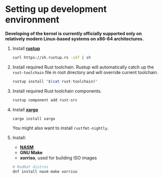# Setting up development environment

**Developing of the kernel is currently officially supported only on relatively
modern Linux-based systems on x86-64 architectures.**

1. Install [**rustup**](https://www.rustup.rs/)
    ```sh
    curl https://sh.rustup.rs -sSf | sh
    ```

2. Install required Rust toolchain. Rustup will automatically catch up the
   `rust-toolchain` file in root directory and will override current toolchain.
    ```sh
    rustup install "$(cat rust-toolchain)"
    ```

3. Install required Rust toolchain components.
    ```sh
    rustup component add rust-src
    ```

4. Install [**xargo**](https://github.com/japaric/xargo)
    ```sh
    cargo install xargo
    ```

   You might also want to install `rustfmt-nightly`.

5. Install:

    - [**NASM**](http://www.nasm.us/)
    - **GNU Make**
    - **xorriso**, used for building ISO images

    ```sh
    # RedHat distros
    dnf install nasm make xorriso
    ```
